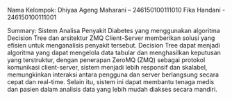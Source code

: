 Nama Kelompok:
Dhiyaa Ageng Maharani – 246150100111010
Fika Handani - 246150100111001

Summary:
Sistem Analisa Penyakit Diabetes yang menggunakan algoritma Decision Tree dan arsitektur ZMQ Client-Server memberikan solusi yang efisien untuk menganalisis penyakit tersebut. Decision Tree dapat menjadi algoritma yang dapat mengelola data tabular dan menghasilkan keputusan yang terstruktur, dengan penerapan ZeroMQ (ZMQ) sebagai protokol komunikasi client-server, sistem menjadi lebih responsif dan skalabel, memungkinkan interaksi antara pengguna dan server berlangsung secara cepat dan real-time. Selain itu, sistem ini dapat membantu tenaga medis dan pasien dalam analisis data yang lebih mudah diakses secara mandiri.

